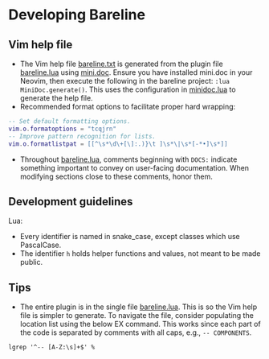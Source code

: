 # Developing Bareline

## Vim help file

- The Vim help file [bareline.txt](./doc/bareline.txt) is generated from the plugin file
  [bareline.lua](./lua/bareline.lua) using
  [mini.doc](https://github.com/echasnovski/mini.nvim/blob/main/readmes/mini-doc.md). Ensure you
  have installed mini.doc in your Neovim, then execute the following in the bareline project: `:lua
  MiniDoc.generate()`. This uses the configuration in [minidoc.lua](./scripts/minidoc.lua) to
  generate the help file.
- Recommended format options to facilitate proper hard wrapping:
```lua
-- Set default formatting options.
vim.o.formatoptions = "tcqjrn"
-- Improve pattern recognition for lists.
vim.o.formatlistpat = [[^\s*\d\+[\]:.)}\t ]\s*\|\s*[-*•]\s*]]
```
- Throughout [bareline.lua](./lua/bareline.lua), comments beginning with `DOCS:` indicate something
  important to convey on user-facing documentation. When modifying sections close to these comments,
  honor them.

## Development guidelines

Lua:
- Every identifier is named in snake_case, except classes which use PascalCase.
- The identifier `h` holds helper functions and values, not meant to be made public.

## Tips

- The entire plugin is in the single file [bareline.lua](./lua/bareline.lua). This is so the Vim
  help file is simpler to generate. To navigate the file, consider populating the location list
  using the below EX command. This works since each part of the code is separated by comments with
  all caps, e.g., `-- COMPONENTS`.

```
lgrep '^-- [A-Z:\s]+$' %
```
